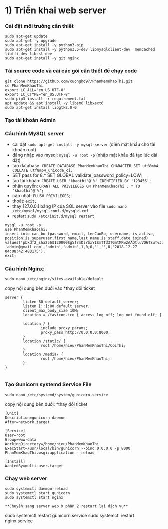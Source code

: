 # 1) Triển khai web server
### Cài đặt môi trường cần thiết 
```
sudo apt-get update
sudo apt-get -y upgrade
sudo apt-get install -y python3-pip 
sudo apt-get install -y python3.5-dev libmysqlclient-dev  memcached libffi-dev libssl-dev
sudo apt-get install -y git nginx
```
### Tải source code và cài các gói cần thiết để chạy code 
```
git clone https://github.com/cuonghd97/PhanMemKhaoThi.git
cd PhanMemKhaoThi
export LC_ALL="en_US.UTF-8"
export LC_CTYPE="en_US.UTF-8"
sudo pip3 install -r requirement.txt
apt update && apt install -y libsm6 libxext6
sudo apt-get install libgtk2.0-0
```

### Tạo tài khoản Admin
### Cấu hình MySQL server
- cài đặt `sudo apt-get install -y mysql-server` (điền mật khẩu cho tài khoản root)
- đăng nhập vào mysql: `mysql -u root -p` (nhập mật khẩu đã tạo lúc dài đặt)
- tạo database: `CREATE DATABASE PhanMemKhaoThi CHARACTER SET utf8mb4 COLLATE utf8mb4_unicode_ci;`
- SET pass for 8.* SET GLOBAL validate_password_policy=LOW;
- tạo tài khoản: `CREATE USER 'khaothi'@'%' IDENTIFIED BY '123456';`
- phân quyền: `GRANT ALL PRIVILEGES ON PhanMemKhaoThi . * TO 'khaothi'@'%';`
- cập nhật: `FLUSH PRIVILEGES;`
- thoát: `exit;`
- thay 127.0.0.1 bằng IP của SQL server vào file `sudo nano /etc/mysql/mysql.conf.d/mysqld.cnf`
- restart `sudo /etc/init.d/mysql restart`
```
mysql -u root -p
use PhanMemKhaoThi;
insert into can_bo (password, email, tenCanBo, username, is_active, position,is_superuser,first_name,last_name,is_staff,date_joined) values('pbkdf2_sha256$120000$g5frmDlYSxY1$mTT33TGmtMKw2AAQtluVO6T8uTvJowv7SCy2OZZZQ4Q=', 'admin@gmail.com','admin','admin',1,0,0,'','',0,'2018-12-27 04:08:42.483175');
exit;
```

### Cấu hình Nginx:
`sudo nano /etc/nginx/sites-available/default`

copy nội dung bên dưới vào:*thay đổi ticket

```
server {
        listen 80 default_server;
        listen [::]:80 default_server;
        client_max_body_size 10M;
        location = /favicon.ico { access_log off; log_not_found off; }

        location / {
                include proxy_params;
                proxy_pass http://0.0.0.0:8000;
        }
        location /static/ {
                root /home/hieu/PhanMemKhaoThi/CoiThi;
        }
        location /media/ {
                root /home/hieu/PhanMemKhaoThi;
        }
}


```
### Tạo Gunicorn systemd Service File
`sudo nano /etc/systemd/system/gunicorn.service`

copy nội dung bên dưới: *thay đổi ticket

```
[Unit]
Description=gunicorn daemon
After=network.target

[Service]
User=root
Group=www-data
WorkingDirectory=/home/hieu/PhanMemKhaoThi
ExecStart=/usr/local/bin/gunicorn --bind 0.0.0.0 -p 8000 PhanMemKhaoThi.wsgi:application --reload

[Install]
WantedBy=multi-user.target

```
### Chạy web server
```
sudo systemctl daemon-reload
sudo systemctl start gunicorn
sudo systemctl start nginx

**Chuyển sang server web ở phần 2 restart lại dịch vụ**
```
sudo systemctl restart gunicorn.service
sudo systemctl restart nginx.service
``` 
